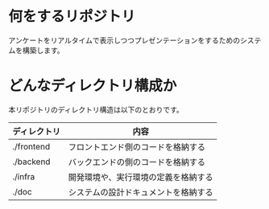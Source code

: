# 何をするリポジトリ
アンケートをリアルタイムで表示しつつプレゼンテーションをするためのシステムを構築します。

# どんなディレクトリ構成か

本リポジトリのディレクトリ構造は以下のとおりです。

| ディレクトリ | 内容 |
| ---- | ---- |
| ./frontend | フロントエンド側のコードを格納する |
| ./backend | バックエンドの側のコードを格納する |
| ./infra | 開発環境や、実行環境の定義を格納する |
| ./doc | システムの設計ドキュメントを格納する |
